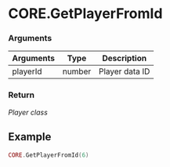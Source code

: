 # CORE.GetPlayerFromId

### Arguments

| Arguments | Type   | Description   |
| --------- | ------ | ------ |
| playerId  | number | Player data ID |  


### Return

*Player class*

## Example

```lua
CORE.GetPlayerFromId(6)
```
